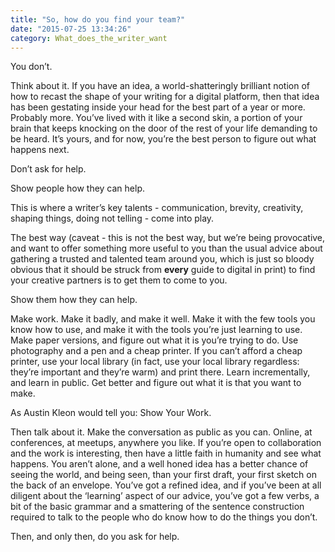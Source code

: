 ```yaml
---
title: "So, how do you find your team?"
date: "2015-07-25 13:34:26"
category: What_does_the_writer_want
---
```


You don’t.

Think about it. If you have an idea, a world-shatteringly brilliant
notion of how to recast the shape of your writing for a digital
platform, then that idea has been gestating inside your head for the
best part of a year or more. Probably more. You’ve lived with it like a
second skin, a portion of your brain that keeps knocking on the door of
the rest of your life demanding to be heard. It’s yours, and for now,
you’re the best person to figure out what happens next.

Don’t ask for help.

Show people how they can help.

This is where a writer’s key talents - communication, brevity,
creativity, shaping things, doing not telling - come into play.

The best way (caveat - this is not the best way, but we’re being
provocative, and want to offer something more useful to you than the
usual advice about gathering a trusted and talented team around you,
which is just so bloody obvious that it should be struck from **every**
guide to digital in print) to find your creative partners is to get them
to come to you.

Show them how they can help.

Make work. Make it badly, and make it well. Make it with the few tools
you know how to use, and make it with the tools you’re just learning to
use. Make paper versions, and figure out what it is you’re trying to do.
Use photography and a pen and a cheap printer. If you can’t afford a
cheap printer, use your local library (in fact, use your local library
regardless: they’re important and they’re warm) and print there. Learn
incrementally, and learn in public. Get better and figure out what it is
that you want to make.

As Austin Kleon would tell you: Show Your Work.

Then talk about it. Make the conversation as public as you can. Online,
at conferences, at meetups, anywhere you like. If you’re open to
collaboration and the work is interesting, then have a little faith in
humanity and see what happens. You aren’t alone, and a well honed idea
has a better chance of seeing the world, and being seen, than your first
draft, your first sketch on the back of an envelope. You’ve got a
refined idea, and if you’ve been at all diligent about the ‘learning’
aspect of our advice, you’ve got a few verbs, a bit of the basic grammar
and a smattering of the sentence construction required to talk to the
people who do know how to do the things you don’t.

Then, and only then, do you ask for help.
